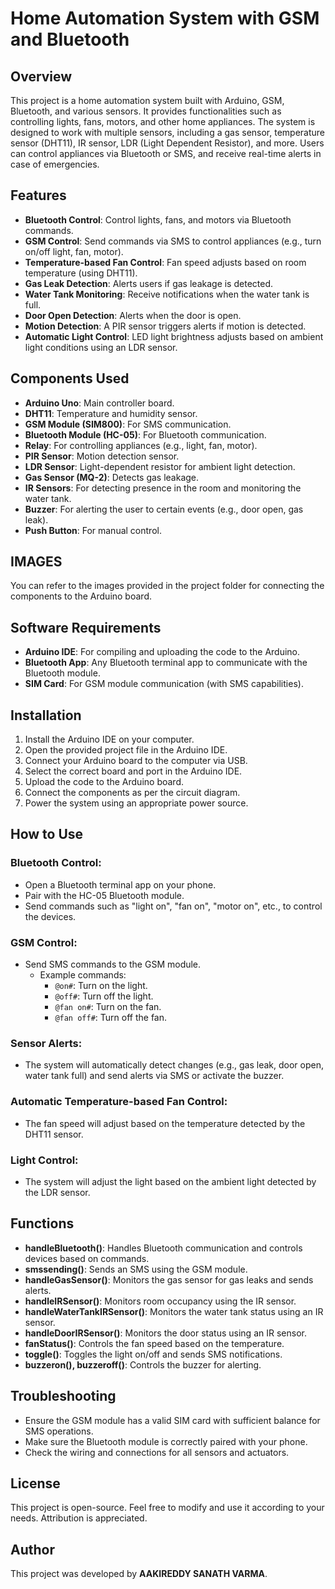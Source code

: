 # Home Automation System with GSM and Bluetooth

## Overview
This project is a home automation system built with Arduino, GSM, Bluetooth, and various sensors. It provides functionalities such as controlling lights, fans, motors, and other home appliances. The system is designed to work with multiple sensors, including a gas sensor, temperature sensor (DHT11), IR sensor, LDR (Light Dependent Resistor), and more. Users can control appliances via Bluetooth or SMS, and receive real-time alerts in case of emergencies.

## Features
- **Bluetooth Control**: Control lights, fans, and motors via Bluetooth commands.
- **GSM Control**: Send commands via SMS to control appliances (e.g., turn on/off light, fan, motor).
- **Temperature-based Fan Control**: Fan speed adjusts based on room temperature (using DHT11).
- **Gas Leak Detection**: Alerts users if gas leakage is detected.
- **Water Tank Monitoring**: Receive notifications when the water tank is full.
- **Door Open Detection**: Alerts when the door is open.
- **Motion Detection**: A PIR sensor triggers alerts if motion is detected.
- **Automatic Light Control**: LED light brightness adjusts based on ambient light conditions using an LDR sensor.

## Components Used
- **Arduino Uno**: Main controller board.
- **DHT11**: Temperature and humidity sensor.
- **GSM Module (SIM800)**: For SMS communication.
- **Bluetooth Module (HC-05)**: For Bluetooth communication.
- **Relay**: For controlling appliances (e.g., light, fan, motor).
- **PIR Sensor**: Motion detection sensor.
- **LDR Sensor**: Light-dependent resistor for ambient light detection.
- **Gas Sensor (MQ-2)**: Detects gas leakage.
- **IR Sensors**: For detecting presence in the room and monitoring the water tank.
- **Buzzer**: For alerting the user to certain events (e.g., door open, gas leak).
- **Push Button**: For manual control.

## IMAGES
You can refer to the images provided in the project folder for connecting the components to the Arduino board.

## Software Requirements
- **Arduino IDE**: For compiling and uploading the code to the Arduino.
- **Bluetooth App**: Any Bluetooth terminal app to communicate with the Bluetooth module.
- **SIM Card**: For GSM module communication (with SMS capabilities).

## Installation
1. Install the Arduino IDE on your computer.
2. Open the provided project file in the Arduino IDE.
3. Connect your Arduino board to the computer via USB.
4. Select the correct board and port in the Arduino IDE.
5. Upload the code to the Arduino board.
6. Connect the components as per the circuit diagram.
7. Power the system using an appropriate power source.

## How to Use
### Bluetooth Control:
- Open a Bluetooth terminal app on your phone.
- Pair with the HC-05 Bluetooth module.
- Send commands such as "light on", "fan on", "motor on", etc., to control the devices.

### GSM Control:
- Send SMS commands to the GSM module.
  - Example commands:
    - `@on#`: Turn on the light.
    - `@off#`: Turn off the light.
    - `@fan on#`: Turn on the fan.
    - `@fan off#`: Turn off the fan.

### Sensor Alerts:
- The system will automatically detect changes (e.g., gas leak, door open, water tank full) and send alerts via SMS or activate the buzzer.

### Automatic Temperature-based Fan Control:
- The fan speed will adjust based on the temperature detected by the DHT11 sensor.

### Light Control:
- The system will adjust the light based on the ambient light detected by the LDR sensor.

## Functions
- **handleBluetooth()**: Handles Bluetooth communication and controls devices based on commands.
- **smssending()**: Sends an SMS using the GSM module.
- **handleGasSensor()**: Monitors the gas sensor for gas leaks and sends alerts.
- **handleIRSensor()**: Monitors room occupancy using the IR sensor.
- **handleWaterTankIRSensor()**: Monitors the water tank status using an IR sensor.
- **handleDoorIRSensor()**: Monitors the door status using an IR sensor.
- **fanStatus()**: Controls the fan speed based on the temperature.
- **toggle()**: Toggles the light on/off and sends SMS notifications.
- **buzzeron(), buzzeroff()**: Controls the buzzer for alerting.

## Troubleshooting
- Ensure the GSM module has a valid SIM card with sufficient balance for SMS operations.
- Make sure the Bluetooth module is correctly paired with your phone.
- Check the wiring and connections for all sensors and actuators.

## License
This project is open-source. Feel free to modify and use it according to your needs. Attribution is appreciated.

## Author
This project was developed by **AAKIREDDY SANATH VARMA**.
